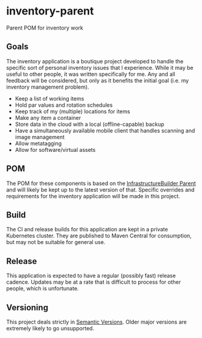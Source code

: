 # inventory-parent
Parent POM for inventory work

## Goals

The inventory application is a boutique project developed to handle the specific sort of personal inventory issues that I experience.  While it may be useful to other people, it was written specifically for me.  Any and all feedback will be considered, but only as it benefits the initial goal (i.e. my inventory management problem).

* Keep a list of working items
* Hold par values and rotation schedules
* Keep track of my (multiple) locations for items
* Make any item a container
* Store data in the cloud with a local (offline-capable) backup
* Have a simultaneously available mobile client that handles scanning and image management
* Allow metatagging
* Allow for software/virtual assets

## POM

The POM for these components is based on the [InfrastructureBuilder Parent](https://github.com/infrastructurebuilder/ibparent) and will likely be kept up to the latest version of that.  Specific overrides and requirements for the inventory application will be made in this project.

## Build

The CI and release builds for this application are kept in a private Kubernetes cluster.  They are published to Maven Central for consumption, but may not be suitable for general use.

## Release

This application is expected to have a regular (possibly fast) release cadence.  Updates may be at a rate that is difficult to process for other people, which is unfortunate.  

## Versioning

This project deals strictly in [Semantic Versions](https://semver.org).  Older major versions are extremely likely to go unsupported.

